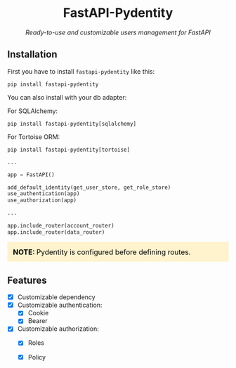 <h1 align="center">FastAPI-Pydentity</h1>

<p align="center">
    <em>Ready-to-use and customizable users management for FastAPI</em>
</p>

## Installation

First you have to install `fastapi-pydentity` like this:

    pip install fastapi-pydentity

You can also install with your db adapter:

For SQLAlchemy:

    pip install fastapi-pydentity[sqlalchemy]

For Tortoise ORM:

    pip install fastapi-pydentity[tortoise]

```python
...

app = FastAPI()

add_default_identity(get_user_store, get_role_store)
use_authentication(app)
use_authorization(app)

...

app.include_router(account_router)
app.include_router(data_router)

```

<div style="background-color: rgb(255, 243, 205); color: black; padding: .8rem; font-size: 1rem;">
<strong>NOTE: </strong>Pydentity is configured before defining routes.
</div>

## Features

* [X] Customizable dependency
* [X] Customizable authentication:
    * [X] Cookie
    * [X] Bearer
* [X] Customizable authorization:
    * [X] Roles
    * [X] Policy






















